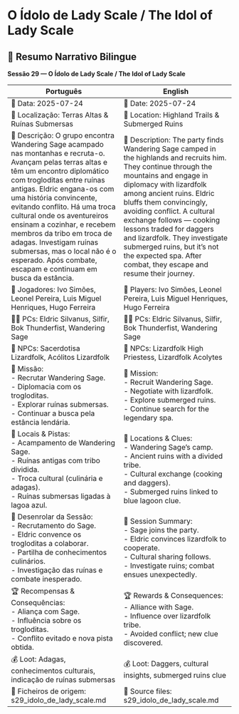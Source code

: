 # O Ídolo de Lady Scale / The Idol of Lady Scale

## 📜 Resumo Narrativo Bilingue  
**Sessão 29 — O Ídolo de Lady Scale / The Idol of Lady Scale**

| Português                                                                                                                                                                                                                                                                                                                                                                                                                                                                           | English                                                                                                                                                                                                                                                                                                                                                                                                                                             |
| ----------------------------------------------------------------------------------------------------------------------------------------------------------------------------------------------------------------------------------------------------------------------------------------------------------------------------------------------------------------------------------------------------------------------------------------------------------------------------------- | --------------------------------------------------------------------------------------------------------------------------------------------------------------------------------------------------------------------------------------------------------------------------------------------------------------------------------------------------------------------------------------------------------------------------------------------------- |
| 📅 Data: 2025-07-24                                                                                                                                                                                                                                                                                                                                                                                                                                                                 | 📅 Date: 2025-07-24                                                                                                                                                                                                                                                                                                                                                                                                                                 |
| 📍 Localização: Terras Altas & Ruínas Submersas                                                                                                                                                                                                                                                                                                                                                                                                                                     | 📍 Location: Highland Trails & Submerged Ruins                                                                                                                                                                                                                                                                                                                                                                                                      |
| 📝 Descrição: O grupo encontra Wandering Sage acampado nas montanhas e recruta-o. Avançam pelas terras altas e têm um encontro diplomático com trogloditas entre ruínas antigas. Eldric engana-os com uma história convincente, evitando conflito. Há uma troca cultural onde os aventureiros ensinam a cozinhar, e recebem membros da tribo em troca de adagas. Investigam ruínas submersas, mas o local não é o esperado. Após combate, escapam e continuam em busca da estância. | 📝 Description: The party finds Wandering Sage camped in the highlands and recruits him. They continue through the mountains and engage in diplomacy with lizardfolk among ancient ruins. Eldric bluffs them convincingly, avoiding conflict. A cultural exchange follows — cooking lessons traded for daggers and lizardfolk. They investigate submerged ruins, but it’s not the expected spa. After combat, they escape and resume their journey. |
| 🎲 Jogadores: Ivo Simões, Leonel Pereira, Luis Miguel Henriques, Hugo Ferreira                                                                                                                                                                                                                                                                                                                                                                                                      | 🎲 Players: Ivo Simões, Leonel Pereira, Luis Miguel Henriques, Hugo Ferreira                                                                                                                                                                                                                                                                                                                                                                        |
| 🧙‍♂️ PCs: Eldric Silvanus, Silfir, Bok Thunderfist, Wandering Sage                                                                                                                                                                                                                                                                                                                                                                                                                 | 🧙‍♂️ PCs: Eldric Silvanus, Silfir, Bok Thunderfist, Wandering Sage                                                                                                                                                                                                                                                                                                                                                                                 |
| 👥 NPCs: Sacerdotisa Lizardfolk, Acólitos Lizardfolk                                                                                                                                                                                                                                                                                                                                                                                                                                | 👥 NPCs: Lizardfolk High Priestess, Lizardfolk Acolytes                                                                                                                                                                                                                                                                                                                                                                                             |
| 🎯 Missão: <br>- Recrutar Wandering Sage.<br>- Diplomacia com os trogloditas.<br>- Explorar ruínas submersas.<br>- Continuar a busca pela estância lendária.                                                                                                                                                                                                                                                                                                                        | 🎯 Mission: <br>- Recruit Wandering Sage.<br>- Negotiate with lizardfolk.<br>- Explore submerged ruins.<br>- Continue search for the legendary spa.                                                                                                                                                                                                                                                                                                 |
| 📌 Locais & Pistas: <br>- Acampamento de Wandering Sage.<br>- Ruínas antigas com tribo dividida.<br>- Troca cultural (culinária e adagas).<br>- Ruínas submersas ligadas à lagoa azul.                                                                                                                                                                                                                                                                                              | 📌 Locations & Clues: <br>- Wandering Sage’s camp.<br>- Ancient ruins with a divided tribe.<br>- Cultural exchange (cooking and daggers).<br>- Submerged ruins linked to blue lagoon clue.                                                                                                                                                                                                                                                          |
| 📜 Desenrolar da Sessão: <br>- Recrutamento do Sage.<br>- Eldric convence os trogloditas a colaborar.<br>- Partilha de conhecimentos culinários.<br>- Investigação das ruínas e combate inesperado.                                                                                                                                                                                                                                                                                 | 📜 Session Summary: <br>- Sage joins the party.<br>- Eldric convinces lizardfolk to cooperate.<br>- Cultural sharing follows.<br>- Investigate ruins; combat ensues unexpectedly.                                                                                                                                                                                                                                                                   |
| 🏆 Recompensas & Consequências: <br>- Aliança com Sage.<br>- Influência sobre os trogloditas.<br>- Conflito evitado e nova pista obtida.                                                                                                                                                                                                                                                                                                                                            | 🏆 Rewards & Consequences: <br>- Alliance with Sage.<br>- Influence over lizardfolk tribe.<br>- Avoided conflict; new clue discovered.                                                                                                                                                                                                                                                                                                              |
| 💰 Loot: Adagas, conhecimentos culturais, indicação de ruínas submersas                                                                                                                                                                                                                                                                                                                                                                                                             | 💰 Loot: Daggers, cultural insights, submerged ruins clue                                                                                                                                                                                                                                                                                                                                                                                           |
| 📂 Ficheiros de origem: s29_idolo_de_lady_scale.md                                                                                                                                                                                                                                                                                                                                                                                                                                  | 📂 Source files: s29_idolo_de_lady_scale.md                                                                                                                                                                                                                                                                                                                                                                                                         |



